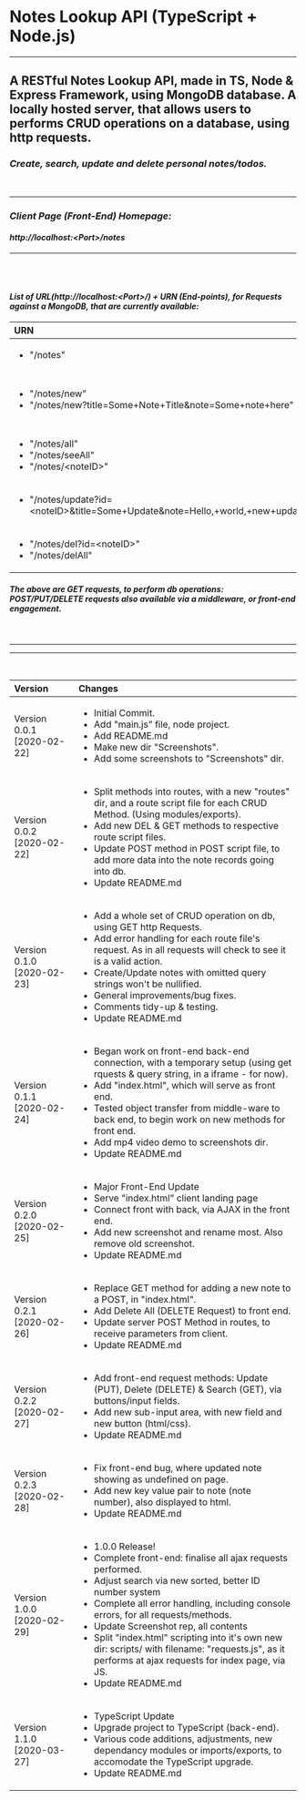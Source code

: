 # Notes Lookup API (TypeScript + Node.js)


***


## A RESTful Notes Lookup API, made in TS, Node & Express Framework, using MongoDB database. A locally hosted server, that allows users to performs CRUD operations on a database, using http requests.

### <i> Create, search, update and delete personal notes/todos.

<br>

***

### Client Page (Front-End) Homepage: <br>
#### <b>http://localhost:<Port\>/notes</b>

***

<br><br>

#### List of URL(http://localhost:<Port\>/) + URN (End-points), for Requests against a MongoDB, that are currently available:

| URN | Action on DB | Full URI (Using some port, e.g. "8080") |
|:---|:---|:---|
| <ul><li>"/notes"</li></ul> | <b><u>HOME/CLIENT PAGE</u></b> | <ul><li>"http://localhost:8080/notes"</li></ul> |
| <ul><li>"/notes/new"</li><li>"/notes/new?title=Some+Note+Title&note=Some+note+here"</li></ul> | <b><u>CREATE</u></b> | <ul><li>"http://localhost:8080/notes/new"</li><li>"http://localhost:8080/notes/new?title=Some+Note+Title&note=Some+note+here"</li></ul> |
| <ul><li>"/notes/all"</li><li>"/notes/seeAll"</li><li>"/notes/<noteID\>"</li></ul> | <b><u>READ</u></b> | <ul><li>"http://localhost:8080/notes/all"</li><li>"http://localhost:8080/notes/seeAll"</li><li>"http://localhost:8080/notes/<noteID\>"</li></ul> |
| <ul><li>"/notes/update?id=<noteID\>&title=Some+Update&note=Hello,+world,+new+update"</li></ul> | <b><u>UPDATE</u></b> | <ul><li>"http://localhost:8080/notes/update?id=<noteID\>&title=Some+Update&note=Hello,+world,+new+update"</li></ul> |
| <ul><li>"/notes/del?id=<noteID\>"</li><li>"/notes/delAll"</li></ul> | <b><u>DELETE</u></b> | <ul><li>"http://localhost:8080/notes/del?id=<noteID\>"</li><li>"http://localhost:8080/notes/delAll"</li></ul> |

##### The above are GET requests, to perform db operations: POST/PUT/DELETE requests also available via a middleware, or front-end engagement.

<br>

***
***

<br>

|Version| Changes|
|:---|:---|
|Version 0.0.1 [2020-02-22]|<ul><li>Initial Commit.</li><li>Add "main.js" file, node project.</li><li>Add README.md</li><li>Make new dir "Screenshots".</li><li>Add some screenshots to "Screenshots" dir.</li></ul>|
|Version 0.0.2 [2020-02-22]|<ul><li>Split methods into routes, with a new "routes" dir, and a route script file for each CRUD Method. (Using modules/exports).</li><li>Add new DEL & GET methods to respective route script files.</li><li>Update POST method in POST script file, to add more data into the note records going into db.</li><li>Update README.md</li></ul>|
|Version 0.1.0 [2020-02-23]|<ul><li>Add a whole set of CRUD operation on db, using GET http Requests.</li><li>Add error handling for each route file's request. As in all requests will check to see it is a valid action.</li><li>Create/Update notes with omitted query strings won't be nullified.</li><li>General improvements/bug fixes.</li><li>Comments tidy-up & testing.</li><li>Update README.md</li></ul>|
|Version 0.1.1 [2020-02-24]|<ul><li>Began work on front-end back-end connection, with a temporary setup (using get rquests & query string, in a iframe - for now).</li><li>Add "index.html", which will serve as front end.</li><li>Tested object transfer from middle-ware to back end, to begin work on new methods for front end.</li><li>Add mp4 video demo to screenshots dir.</li><li>Update README.md</li></ul>|
|Version 0.2.0 [2020-02-25]|<ul><li>Major Front-End Update</li><li>Serve "index.html" client landing page</li><li>Connect front with back, via AJAX in the front end.</li><li>Add new screenshot and rename most. Also remove old screenshot.</li><li>Update README.md</li></ul>|
|Version 0.2.1 [2020-02-26]|<ul><li>Replace GET method for adding a new note to a POST, in "index.html".</li><li>Add Delete All (DELETE Request) to front end.</li><li>Update server POST Method in routes, to receive parameters from client.</li><li>Update README.md</li></ul>|
|Version 0.2.2 [2020-02-27]|<ul><li>Add front-end request methods: Update (PUT), Delete (DELETE) & Search (GET), via buttons/input fields.</li><li>Add new sub-input area, with new field and new button (html/css).</li><li>Update README.md</li></ul>|
|Version 0.2.3 [2020-02-28]|<ul><li>Fix front-end bug, where updated note showing as undefined on page.</li><li>Add new key value pair to note (note number), also displayed to html.</li><li>Update README.md</li></ul>|
|Version 1.0.0 [2020-02-29]|<ul><li>1.0.0 Release!</li><li>Complete front-end: finalise all ajax requests performed.</li><li>Adjust search via new sorted, better ID number system</li><li>Complete all error handling, including console errors, for all requests/methods.</li><li>Update Screenshot rep, all contents</li><li>Split "index.html" scripting into it's own new dir: scripts/ with filename: "requests.js", as it performs at ajax requests for index page, via JS.</li><li>Update README.md</li></ul>|
|Version 1.1.0 [2020-03-27]|<ul><li>TypeScript Update</li><li>Upgrade project to TypeScript (back-end).</li><li>Various code additions, adjustments, new dependancy modules or imports/exports, to accomodate the TypeScript upgrade.</li><li>Update README.md</li></ul>|